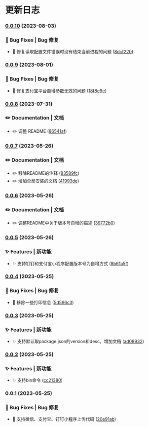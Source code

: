 # 更新日志 


### [0.0.10](https://gitee.com/fant-mini/uni-mini-ci/compare/v0.0.9...v0.0.10) (2023-08-03)


### 🐛 Bug Fixes | Bug 修复

* 🐛 修复读取配置文件错误时没有结束当前进程的问题 ([8dcf220](https://gitee.com/fant-mini/uni-mini-ci/commit/8dcf22042f2b6a6d680157629c37db9a85721f56))

### [0.0.9](https://gitee.com/fant-mini/uni-mini-ci/compare/v0.0.8...v0.0.9) (2023-08-01)


### 🐛 Bug Fixes | Bug 修复

* 🐛 修复支付宝平台自增参数无效的问题 ([18f8e9e](https://gitee.com/fant-mini/uni-mini-ci/commit/18f8e9e100709cb8eb0bdaa6c7bbb89793e05508))

### [0.0.8](https://gitee.com/fant-mini/uni-mini-ci/compare/v0.0.7...v0.0.8) (2023-07-31)


### ✏️ Documentation | 文档

* ✏️  调整 README ([86541af](https://gitee.com/fant-mini/uni-mini-ci/commit/86541af256083a746be677688cd656e66815c222))

### [0.0.7](https://gitee.com/fant-mini/uni-mini-ci/compare/v0.0.6...v0.0.7) (2023-05-26)


### ✏️ Documentation | 文档

* ✏️  移除README的注释 ([83589fc](https://gitee.com/fant-mini/uni-mini-ci/commit/83589fc60ca7876118d613fa96578f6afb8e4bdd))
* ✏️  增加全局安装的文档 ([41993de](https://gitee.com/fant-mini/uni-mini-ci/commit/41993de558c66c0516873e5f7ad1f4f7430cb747))

### [0.0.6](https://gitee.com/fant-mini/uni-mini-ci/compare/v0.0.5...v0.0.6) (2023-05-26)


### ✏️ Documentation | 文档

* ✏️  调整README中关于版本号自增的描述 ([39772b0](https://gitee.com/fant-mini/uni-mini-ci/commit/39772b0e7652fb076c5c3ea741da349e26467cfd))

### [0.0.5](https://gitee.com/fant-mini/uni-mini-ci/compare/v0.0.4...v0.0.5) (2023-05-26)


### ✨ Features | 新功能

* ✨ 支持钉钉和支付宝小程序配置版本号为自增方式 ([8b61a5f](https://gitee.com/fant-mini/uni-mini-ci/commit/8b61a5fb1e9393fba1b8c634f44f5743e0a162b0))

### [0.0.4](https://gitee.com/fant-mini/uni-mini-ci/compare/v0.0.3...v0.0.4) (2023-05-25)


### 🐛 Bug Fixes | Bug 修复

* 🐛 移除一些打印信息 ([5d596c3](https://gitee.com/fant-mini/uni-mini-ci/commit/5d596c3e1a2c2c7927cc9d58ab3f434207413721))

### [0.0.3](https://gitee.com/fant-mini/uni-mini-ci/compare/v0.0.2...v0.0.3) (2023-05-25)


### ✨ Features | 新功能

* ✨ 支持默认取package.json的version和desc，增加文档 ([ad08932](https://gitee.com/fant-mini/uni-mini-ci/commit/ad089329ac2e836abf18c74620b0f0bd37cb12c0))

### [0.0.2](https://gitee.com/fant-mini/uni-mini-ci/compare/v0.0.1...v0.0.2) (2023-05-25)


### ✨ Features | 新功能

* ✨ 支持bin命令 ([cc21380](https://gitee.com/fant-mini/uni-mini-ci/commit/cc21380426200dfcec88ff01ccf77f30cb9e2a1b))

### 0.0.1 (2023-05-25)


### 🐛 Bug Fixes | Bug 修复

* 🐛 支持微信、支付宝、钉钉小程序上传代码 ([20e91ab](https://gitee.com/fant-mini/uni-mini-ci/commit/20e91abf0417c3fbd4661e0f3738f97854bf8ce6))
